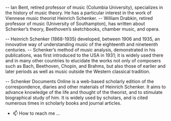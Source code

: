 -- Ian Bent, retired professor of music (Columbia University), specializes in the history of music theory. He has a particular interest in the work of Viennese music theorist Heinrich Schenker. -- William Drabkin, retired professor of music (University of Southampton), has written about Schenker’s theory, Beethoven’s sketchbooks, chamber music, and opera.  

-- Heinrich Schenker (1868-1935) developed, between 1906 and 1935, an innovative way of understanding music of the eighteenth and nineteenth centuries.
-- Schenker’s method of music analysis, demonstrated in his publications, was first introduced to the USA in 1931; it is widely used there and in many other countries to elucidate the works not only of composers such as Bach, Beethoven, Chopin, and Brahms, but also those of earlier and later periods as well as music outside the Western classical tradition.

-- Schenker Documents Online is a web-based scholarly edition of the correspondence, diaries and other materials of Heinrich Schenker. It aims to advance knowledge of the life and thought of the theorist, and to stimulate biographical study of him. It is widely used by scholars, and is cited numerous times in scholarly books and journal articles.

- 📫 How to reach me ...

<!---
idbent/idbent is a ✨ special ✨ repository because its `README.md` (this file) appears on your GitHub profile.
You can click the Preview link to take a look at your changes.
--->
